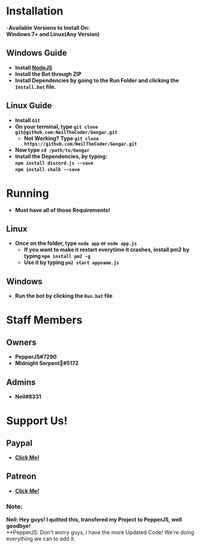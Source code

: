 <title>
Gengar the Discord Bot!
</title>

# Installation

   -**Available Versions to Install On:**  
      **Windows 7+ and Linux(Any Version)**

## Windows Guide
- **Install [NodeJS](https://nodejs.org)**  
- **Install the Bot through ZIP**  
- **Install Dependencies by going to the Run Folder and clicking the `Install.bat` file.**

## Linux Guide
- **Install `Git`**  
- **On your terminal, type `git clone git@github.com:NeilTheCoder/Gengar.git`**  
  - **Not Working? Type `git clone https://github.com/NeilTheCoder/Gengar.git`**  
- **Now type `cd /path/to/Gengar`**  
- **Install the Dependencies, by typing:**  
 **`npm install discord.js --save`  
   `npm install chalk --save`**

# Running
- **Must have all of those Requirements!**

## Linux
- **Once on the folder, type `node app` or `node app.js`**  
   - **If you want to make it restart everytime it crashes, install pm2 by typing `npm install pm2 -g`**  
   - **Use it by typing `pm2 start appname.js`**

## Windows
- **Run the bot by clicking the `Run.bat` file**

# Staff Members

## Owners
- **PepperJS#7290**  
- **Midnight Serpent💫#5172**

## Admins
- **Neil#8331**

# Support Us!

## Paypal
- **[Click Me!](https://paypal.me/bulbadiscordbot)**
## Patreon
- **[Click Me!](https://www.patreon.com/gengarbot)**

### Note:
**Neil: Hey guys! I quitted this, transfered my Project to PepperJS, well goodbye!**  
**PepperJS: Don't worry guys, i have the more Updated Code! We're doing everything we can to add it.

